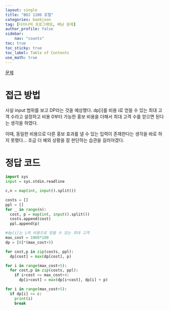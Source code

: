 ```yaml
---
layout: single
title: "BOJ 1106 호텔"
categories: baekjoon
tag: [다이나믹 프로그래밍, 배낭 문제]
author_profile: false
sidebar:
    nav: "counts"
toc: true
toc_sticky: true
toc_label: Table of Contents
use_math: true
---
```


[문제](https://www.acmicpc.net/problem/1106)

# 접근 방법
사실 input 범위를 보고 DP라는 것을 예상했다. dp[i]를 비용 i로 얻을 수 있는 최대 고객 수라고 설정하고 비용 0부터 가능한 홍보 비용을 더해서 최대 고객 수를 얻으면 된다는 생각을 하였다.

이때,  동일한 비용으로 다른 홍보 효과를 낼 수 있는 입력이 존재한다는 생각을 바로 하지 못했다... 조금 더 예외 상황을 잘 판단하는 습관을 길러야겠다.


# 정답 코드
``` python
import sys
input = sys.stdin.readline

c,n = map(int, input().split())

costs = []
ppl = []
for _ in range(n):
  cost, p = map(int, input().split())
  costs.append(cost)
  ppl.append(p)

#dp[i]는 i의 비용으로 얻을 수 있는 최대 고객
max_cost = 1000*100
dp = [0]*(max_cost+5)

for cost,p in zip(costs, ppl):
  dp[cost] = max(dp[cost], p)

for i in range(max_cost+5):
  for cost,p in zip(costs, ppl):
    if i+cost <= max_cost+4:
      dp[i+cost] = max(dp[i+cost], dp[i] + p)

for i in range(max_cost+5):
  if dp[i] >= c:
    print(i)
    break
  

  

```


